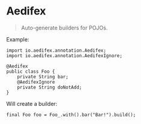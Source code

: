 Aedifex
===================

> Auto-generate builders for POJOs.

Example:


    import io.aedifex.annotation.Aedifex;  
    import io.aedifex.annotation.AedifexIgnore;

    @Aedifex
    public class Foo {
        private String bar;
        @AedifexIgnore
        private String doNotAdd;
    }


Will create a builder:

    final Foo foo = Foo_.with().bar("Bar!").build();

